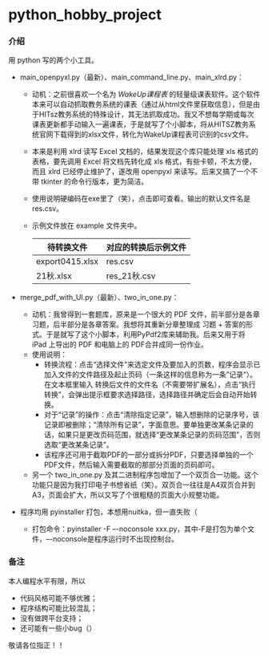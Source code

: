 # python_hobby_project

### 介绍
用 python 写的两个小工具。

- main_openpyxl.py（最新）、main_command_line.py、main_xlrd.py：
  - 动机：之前很喜欢一个名为 <i>WakeUp课程表 </i>的轻量级课表软件。这个软件本来可以自动抓取教务系统的课表（通过从html文件里获取信息），但是由于HITsz教务系统的特殊设计，其无法抓取成功。我又不想每学期或每次课表更新都手动输入一遍课表，于是就写了个小脚本，将从HITSZ教务系统官网下载得到的xlsx文件，转化为WakeUp课程表可识别的csv文件。
  
  - 本来是利用 xlrd 读写 Excel 文档的，结果发现这个库只能处理 xls 格式的表格，要先调用 Excel 将文档先转化成 xls 格式，有些卡顿，不太方便，而且 xlrd 已经停止维护了，遂改用 openpyxl 来读写。后来又搞了一个不带 tkinter 的命令行版本，更为简洁。
  
  - 使用说明硬编码在exe里了（笑），点击即可查看。输出的默认文件名是 res.csv。
  
  - 示例文件放在 example 文件夹中。
  
    | 待转换文件      | 对应的转换后示例文件 |
    | --------------- | -------------------- |
    | export0415.xlsx | res.csv              |
    | 21秋.xlsx       | res_21秋.csv         |
  
- merge_pdf_with_UI.py（最新）、two_in_one.py：
  - 动机：我曾得到一套题库，原来是一个很大的 PDF 文件，前半部分是各章习题，后半部分是各章答案。我想将其重新分章整理成 习题 + 答案的形式。于是就写了这个小脚本，利用PyPdf2库来辅助我。后来又用于将 iPad 上导出的 PDF 和电脑上的 PDF合并成同一份作业。
  - 使用说明：
    - 转换流程：点击“选择文件”来选定文件及要加入的页数，程序会显示已加入文件的文件路径及起止页码（一条这样的信息称为一条”记录“）。在文本框里输入 转换后文件的文件名（不需要带扩展名），点击“执行转换”，会弹出提示框要求选择路径，选择路径并确定后会自动开始转换。
    - 对于“记录”的操作：点击“清除指定记录”，输入想删除的记录序号，该记录即被删除；“清除所有记录”，字面意思。要单独更改某条记录的话，如果只是更改页码范围，就选择“更改某条记录的页码范围”，否则选取“更改某条记录”。
    - 该程序还可用于截取PDF的一部分或拆分PDF，只要选择单独的一个PDF文件，然后输入需要截取的那部分页面的页码即可。
  - 另一个 two_in_one.py 及其二进制程序包增加了一个双页合一功能。这个功能只是因为我打印电子书想省纸（笑）。双页合一往往是A4双页合并到A3，页面会扩大，所以又写了个很粗糙的页面大小规整功能。
  
- 程序均用 pyinstaller 打包，本想用nuitka，但一直失败（
  - 打包命令：pyinstaller -F –-noconsole xxx.py，其中-F是打包为单个文件，–-noconsole是程序运行时不出现控制台。

### 备注

本人编程水平有限，所以

- 代码风格可能不够优雅；
- 程序结构可能比较混乱；
- 没有做跨平台支持；
- 还可能有一些小bug（）

敬请各位指正！！
